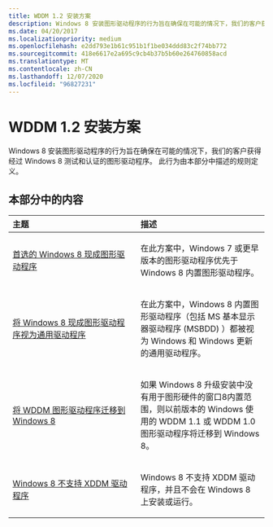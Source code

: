 ```yaml
---
title: WDDM 1.2 安装方案
description: Windows 8 安装图形驱动程序的行为旨在确保在可能的情况下，我们的客户获得经过 Windows 8 测试和认证的图形驱动程序。
ms.date: 04/20/2017
ms.localizationpriority: medium
ms.openlocfilehash: e2dd793e1b61c951b1f1be034ddd83c2f74bb772
ms.sourcegitcommit: 418e6617e2a695c9cb4b37b5b60e264760858acd
ms.translationtype: MT
ms.contentlocale: zh-CN
ms.lasthandoff: 12/07/2020
ms.locfileid: "96827231"
---
```

# <a name="wddm-12-installation-scenarios"></a>WDDM 1.2 安装方案


Windows 8 安装图形驱动程序的行为旨在确保在可能的情况下，我们的客户获得经过 Windows 8 测试和认证的图形驱动程序。 此行为由本部分中描述的规则定义。

## <a name="span-idin_this_sectionspanin-this-section"></a><span id="in_this_section"></span>本部分中的内容


<table>
<colgroup>
<col width="50%" />
<col width="50%" />
</colgroup>
<thead>
<tr class="header">
<th align="left">主题</th>
<th align="left">描述</th>
</tr>
</thead>
<tbody>
<tr class="odd">
<td align="left"><p><a href="windows-8-in-box-graphics-driver-preferred-.md" data-raw-source="[Windows 8 in-box graphics driver preferred](windows-8-in-box-graphics-driver-preferred-.md)">首选的 Windows 8 现成图形驱动程序</a></p></td>
<td align="left"><p>在此方案中，Windows 7 或更早版本的图形驱动程序优先于 Windows 8 内置图形驱动程序。</p></td>
</tr>
<tr class="even">
<td align="left"><p><a href="windows-8-in-box-graphics-drivers-treated-as-generic-drivers-.md" data-raw-source="[Windows 8 in-box graphics drivers treated as generic drivers](windows-8-in-box-graphics-drivers-treated-as-generic-drivers-.md)">将 Windows 8 现成图形驱动程序视为通用驱动程序</a></p></td>
<td align="left"><p>在此方案中，Windows 8 内置图形驱动程序（包括 MS 基本显示器驱动程序 (MSBDD) ）都被视为 Windows 和 Windows 更新的通用驱动程序。</p></td>
</tr>
<tr class="odd">
<td align="left"><p><a href="wddm-graphics-driver-migrated-to-windows-8.md" data-raw-source="[WDDM graphics driver migrated to Windows 8](wddm-graphics-driver-migrated-to-windows-8.md)">将 WDDM 图形驱动程序迁移到 Windows 8</a></p></td>
<td align="left"><p>如果 Windows 8 升级安装中没有用于图形硬件的窗口8内置范围，则以前版本的 Windows 使用的 WDDM 1.1 或 WDDM 1.0 图形驱动程序将迁移到 Windows 8。</p></td>
</tr>
<tr class="even">
<td align="left"><p><a href="xddm-drivers--not-supported-for-windows-8-.md" data-raw-source="[XDDM drivers not supported for Windows 8](xddm-drivers--not-supported-for-windows-8-.md)">Windows 8 不支持 XDDM 驱动程序</a></p></td>
<td align="left"><p>Windows 8 不支持 XDDM 驱动程序，并且不会在 Windows 8 上安装或运行。</p></td>
</tr>
</tbody>
</table>

 

 

 





